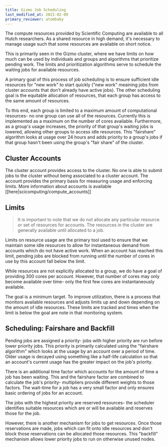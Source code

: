 ```yaml
---
title: Gizmo Job Scheduling
last_modified_at: 2021-02-09
primary_reviewer: atombaby
---
```


The compute resources provided by Scientific Computing are available to all Hutch researchers.  As a shared resource in high demand, it's necessary to manage usage such that some resources are available on short notice.

This is primarily seen in the Gizmo cluster, where we have limits on how much can be used by individuals and groups and algorithms that prioritize pending work.  The limits and prioritization algorithms serve to schedule the waiting jobs for available resources.

A primary goal of this process of job scheduling is to ensure sufficient idle resources for "new work" to start quickly ("new work" meaining jobs from cluster accounts that don't already have active jobs).  The other scheduling goal is the equitable allocation of resources, that each group has access to the same amount of resources.

To this end, each group is limited to a maximum amount of computational resources- no one group can use all of the resources. Currently this is implemented as a maximum on the number of cores available.  Furthermore, as a group's usage increases, the priority of that group's waiting jobs is lowered, allowing other groups to access idle resources.  This "fairshare" algorithm looks at usage over 24 hours and adds priority to a group's jobs if that group hasn't been using the group's "fair share" of the cluster.

## Cluster Accounts

The cluster account provides access to the cluster.  No one is able to submit jobs to the cluster without being associated to a cluster account.  The account provides the primary basis for measuring usage and enforcing limits. More information about accounts is available [[here|scicomputing/compute_accounts]] 

## Limits

> It is important to note that we do not allocate any particular resource or set of resources for accounts.  The resources in the cluster are generally available until allocated to a job.

Limits on resource usage are the primary tool used to ensure that we maintain some idle resources to allow for instantaneous demand from accounts which do not have active work.  When an account has reached this limit, pending jobs are blocked from running until the number of cores in use by this account fall below the limit.

While resources are not explicitly allocated to a group, we do have a goal of providing 300 cores per account.  However, that number of cores may only become available over time- only the first few cores are instantaneously available.

The goal is a minimum target.  To improve utilization, there is a process that monitors available resources and adjusts limits up and down depending on the amount of idle resources.  These limits are tracked and times when the limit is below the goal are note in that monitoring system.

## Scheduling: Fairshare and Backfill

Pending jobs are assigned a priority- jobs with higher priority are run before lower priority jobs.  This priority is primarily calculated using the "fairshare algorithm" which looks at the usage by an account over a period of time.  Older usage is decayed using something like a half-life calculation so that an account's current usage has the greater impact on the job's priority.

There is an additional time factor which accounts for the amount of time a job has been waiting.  This and the fairshare factor are combined to calculate the job's priority- multipliers provide different weights to those factors.  The wait-time for a job has a very small factor and only ensures basic ordering of jobs for an account.

The jobs with the highest priority are reserved resources- the scheduler identifies suitable resources which are or will be available and reserves those for the job.

However, there is another mechanism for jobs to get resources.  Once those reservations are made, jobs which can fit onto idle resources and don't block those reservations can be allocated those resources.  This "backfill" mechanism allows lower priority jobs to run on otherwise unused nodes.

